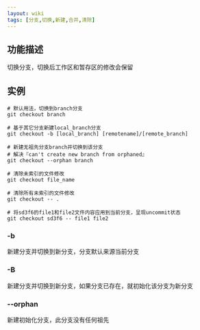```yaml
---
layout: wiki
tags: [分支,切换,新建,合并,清除]
---
```


## 功能描述

切换分支，切换后工作区和暂存区的修改会保留

## 实例

```shell
# 默认用法，切换到branch分支
git checkout branch

# 基于其它分支新建local_branch分支
git checkout -b [local_branch] [remotename]/[remote_branch]

# 新建无祖先分支branch并切换到该分支
# 解决『can't create new branch from orphaned』
git checkout --orphan branch

# 清除未索引的文件修改
git checkout file_name

# 清除所有未索引的文件修改
git checkout -- .

# 将sd3f6的file1和file2文件内容应用到当前分支，呈现uncommit状态
git checkout sd3f6 -- file1 file2
```


### -b

新建分支并切换到新分支，分支默认来源当前分支

### -B

新建分支并切换到新分支，如果分支已存在，就初始化该分支为新分支

### --orphan

新建初始化分支，此分支没有任何祖先
